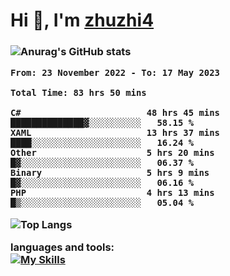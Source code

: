  
<h1 align="left">Hi 👋, I'm <a href="https://github.com/zhuzhi14/">zhuzhi4</a></h1>
<h3 align="left"🎉🎉🎇🎇😀😀A passionate frontend developer 🎉🎉🎇🎇😀😀</h3>


![Anurag's GitHub stats](https://github-readme-stats.vercel.app/api?username=zhuzhi14&show_icons=true&theme=radical)


<!--START_SECTION:waka-->

```text
From: 23 November 2022 - To: 17 May 2023

Total Time: 83 hrs 50 mins

C#                        48 hrs 45 mins  ██████████████▓░░░░░░░░░░   58.15 %
XAML                      13 hrs 37 mins  ████░░░░░░░░░░░░░░░░░░░░░   16.24 %
Other                     5 hrs 20 mins   █▓░░░░░░░░░░░░░░░░░░░░░░░   06.37 %
Binary                    5 hrs 9 mins    █▓░░░░░░░░░░░░░░░░░░░░░░░   06.16 %
PHP                       4 hrs 13 mins   █▒░░░░░░░░░░░░░░░░░░░░░░░   05.04 %
```

<!--END_SECTION:waka-->
<!---
zhuzhi14/zhuzhi14 is a ✨ special ✨ repository because its `README.md` (this file) appears on your GitHub profile.
You can click the Preview link to take a look at your changes.
--->
![Top Langs](https://github-readme-stats.vercel.app/api/top-langs/?username=zhuzhi14&show_icons=true&theme=tokyonight&hide=css,html,php,javascript)


**languages and tools:**  
[![My Skills](https://skillicons.dev/icons?i=cs,dotnet,php,github,visualstudio,vscode,js,ts,go,mysql,react,vue,html,css,dart,wasm)](https://skillicons.dev)






